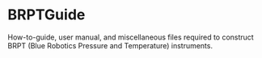 # BRPTGuide
How-to-guide, user manual, and miscellaneous files required to construct BRPT (Blue Robotics Pressure and Temperature) instruments.
